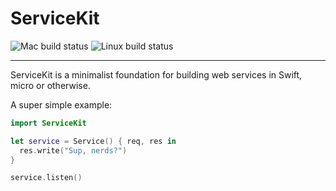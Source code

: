 # ServiceKit

![Mac build status](https://github.com/cbaltzer/ServiceKit/workflows/Mac/badge.svg)
![Linux build status](https://github.com/cbaltzer/ServiceKit/workflows/Linux/badge.svg)

*** 

ServiceKit is a minimalist foundation for building web services in Swift, micro or otherwise. 

A super simple example:

```swift
import ServiceKit

let service = Service() { req, res in
  res.write("Sup, nerds?")
}

service.listen()
```
